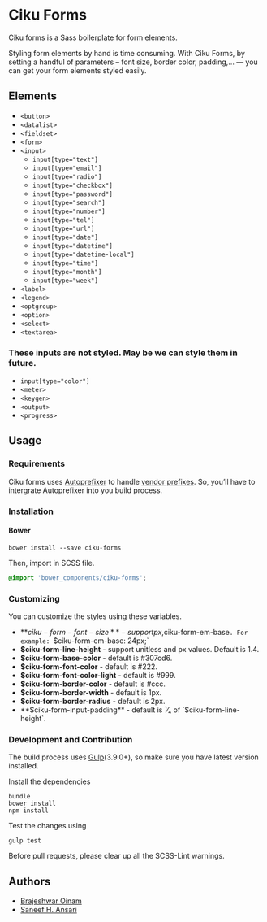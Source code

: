 # Ciku Forms

Ciku forms is a Sass boilerplate for form elements.

Styling form elements by hand is time consuming. With Ciku Forms, by setting a handful of parameters – font size, border color, padding,… — you can get your form elements styled easily.

## Elements

- `<button>`
- `<datalist>`
- `<fieldset>`
- `<form>`
- `<input>`
    - `input[type="text"]`
    - `input[type="email"]`
    - `input[type="radio"]` 
    - `input[type="checkbox"]`
    - `input[type="password"]`
    - `input[type="search"]`
    - `input[type="number"]`
    - `input[type="tel"]`
    - `input[type="url"]`
    - `input[type="date"]`
    - `input[type="datetime"]`
    - `input[type="datetime-local"]`
    - `input[type="time"]`
    - `input[type="month"]`
    - `input[type="week"]` 
- `<label>`
- `<legend>`
- `<optgroup>`
- `<option>`
- `<select>`
- `<textarea>`

### These inputs are not styled. May be we can style them in future.

- `input[type="color"]`
- `<meter>`
- `<keygen>`
- `<output>`
- `<progress>`

## Usage

### Requirements

Ciku forms uses [Autoprefixer](https://github.com/postcss/autoprefixer) to handle [vendor prefixes](http://webdesign.about.com/od/css/a/css-vendor-prefixes.htm). So, you’ll have to intergrate Autoprefixer into you build process.

### Installation

#### Bower

```Shell
bower install --save ciku-forms
```

Then, import in SCSS file.
```SCSS
@import 'bower_components/ciku-forms';
```

### Customizing

You can customize the styles using these variables.

- **$ciku-form-font-size** - support px, % and em values. Default is 100%. When the unit is either % or em, the assumption is 1em = 16px. You can change this by defining `$ciku-form-em-base`. For example: `$ciku-form-em-base: 24px;`
- **$ciku-form-line-height** - support unitless and px values. Default is 1.4.
- **$ciku-form-base-color** - default is #307cd6.
- **$ciku-form-font-color** - default is #222.
- **$ciku-form-font-color-light** - default is #999.
- **$ciku-form-border-color** - default is #ccc.
- **$ciku-form-border-width** - default is 1px.
- **$ciku-form-border-radius** - default is 2px.
- **$ciku-form-input-padding** - default is ¹⁄₄ of `$ciku-form-line-height`.

### Development and Contribution

The build process uses [Gulp](http://gulpjs.com/)(3.9.0+), so make sure you have latest version installed.

Install the dependencies
```Shell
bundle
bower install
npm install
```

Test the changes using
```Shell
gulp test
```

Before pull requests, please clear up all the SCSS-Lint warnings.

## Authors

- [Brajeshwar Oinam](http://brajeshwar.me/)
- [Saneef H. Ansari](https://saneef.com)

